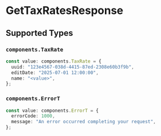 # GetTaxRatesResponse


## Supported Types

### `components.TaxRate`

```typescript
const value: components.TaxRate = {
  uuid: "123e4567-038d-4415-87ed-2308e60b3f9b",
  editDate: "2025-07-01 12:00:00",
  name: "<value>",
};
```

### `components.ErrorT`

```typescript
const value: components.ErrorT = {
  errorCode: 1000,
  message: "An error occurred completing your request",
};
```

